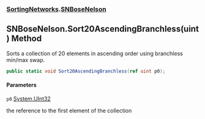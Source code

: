 ### [SortingNetworks](SortingNetworks.md 'SortingNetworks').[SNBoseNelson](SortingNetworks.SNBoseNelson.md 'SortingNetworks.SNBoseNelson')

## SNBoseNelson.Sort20AscendingBranchless(uint) Method

Sorts a collection of 20 elements in ascending order using branchless min/max swap.

```csharp
public static void Sort20AscendingBranchless(ref uint p0);
```
#### Parameters

<a name='SortingNetworks.SNBoseNelson.Sort20AscendingBranchless(uint).p0'></a>

`p0` [System.UInt32](https://docs.microsoft.com/en-us/dotnet/api/System.UInt32 'System.UInt32')

the reference to the first element of the collection